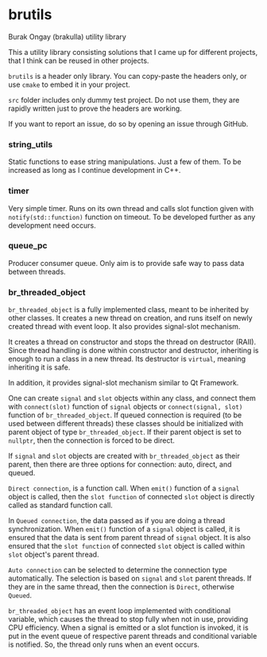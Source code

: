 # brutils
Burak Ongay (brakulla) utility library

This a utility library consisting solutions that I came up for different projects, that I think can be reused in other projects.

`brutils` is a header only library. You can copy-paste the headers only, or use `cmake` to embed it in your project.

`src` folder includes only dummy test project. Do not use them, they are rapidly written just to prove the headers are working.

If you want to report an issue, do so by opening an issue through GitHub.

### string_utils
Static functions to ease string manipulations. Just a few of them. To be increased as long as I continue development in C++.

### timer
Very simple timer. Runs on its own thread and calls slot function given with `notify(std::function)` function on timeout. To be developed further as any development need occurs.

### queue_pc
Producer consumer queue. Only aim is to provide safe way to pass data between threads.

### br_threaded_object
`br_threaded_object` is a fully implemented class, meant to be inherited by other classes. It creates a new thread on creation, and runs itself on newly created thread with event loop. It also provides signal-slot mechanism.

It creates a thread on constructor and stops the thread on destructor (RAII). Since thread handling is done within constructor and destructor, inheriting is enough to run a class in a new thread. Its destructor is `virtual`, meaning inheriting it is safe.

In addition, it provides signal-slot mechanism similar to Qt Framework.

One can create `signal` and `slot` objects within any class, and connect them with `connect(slot)` function of `signal` objects or `connect(signal, slot)` function of `br_threaded_object`. If queued connection is required (to be used between different threads) these classes should be initialized with parent object of type `br_threaded_object`. If their parent object is set to `nullptr`, then the connection is forced to be direct.

If `signal` and `slot` objects are created with `br_threaded_object` as their parent, then there are three options for connection: auto, direct, and queued.

`Direct connection`, is a function call. When `emit()` function of a `signal` object is called, then the `slot function` of connected `slot` object is directly called as standard function call.

In `Queued connection`, the data passed as if you are doing a thread synchronization. When `emit()` function of a `signal` object is called, it is ensured that the data is sent from parent thread of `signal` object. It is also ensured that the `slot function` of connected `slot` object is called within `slot` object's parent thread.

`Auto connection` can be selected to determine the connection type automatically. The selection is based on `signal` and `slot` parent threads. If they are in the same thread, then the connection is `Direct`, otherwise `Queued`.

`br_threaded_object` has an event loop implemented with conditional variable, which causes the thread to stop fully when not in use, providing CPU efficiency. When a signal is emitted or a slot function is invoked, it is put in the event queue of respective parent threads and conditional variable is notified. So, the thread only runs when an event occurs.